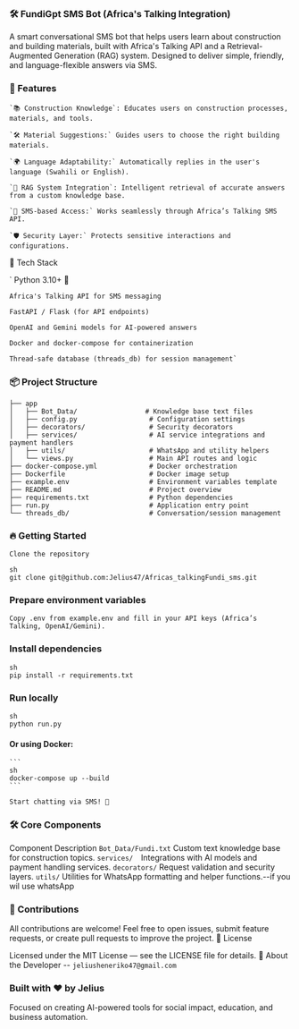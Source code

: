 ### 🛠️ FundiGpt SMS Bot (Africa's Talking Integration)

A smart conversational SMS bot that helps users learn about construction and building materials, built with Africa's Talking API and a Retrieval-Augmented Generation (RAG) system.
Designed to deliver simple, friendly, and language-flexible answers via SMS.
### 🌟 Features

    `📚 Construction Knowledge`: Educates users on construction processes, materials, and tools.

    `🛠️ Material Suggestions:` Guides users to choose the right building materials.

    `🌍 Language Adaptability:` Automatically replies in the user's language (Swahili or English).

    `🧠 RAG System Integration`: Intelligent retrieval of accurate answers from a custom knowledge base.

    `📲 SMS-based Access:` Works seamlessly through Africa’s Talking SMS API.

    `🛡️ Security Layer:` Protects sensitive interactions and configurations.

🚀 Tech Stack

   ` Python 3.10+ 🐍

    Africa's Talking API for SMS messaging

    FastAPI / Flask (for API endpoints)

    OpenAI and Gemini models for AI-powered answers

    Docker and docker-compose for containerization

    Thread-safe database (threads_db) for session management`

### 📦 Project Structure

```.
├── app
│   ├── Bot_Data/                 # Knowledge base text files
│   ├── config.py                  # Configuration settings
│   ├── decorators/                # Security decorators
│   ├── services/                  # AI service integrations and payment handlers
│   ├── utils/                     # WhatsApp and utility helpers
│   └── views.py                   # Main API routes and logic
├── docker-compose.yml             # Docker orchestration
├── Dockerfile                     # Docker image setup
├── example.env                    # Environment variables template
├── README.md                      # Project overview
├── requirements.txt               # Python dependencies
├── run.py                         # Application entry point
└── threads_db/                    # Conversation/session management
```
### 🔥 Getting Started

    Clone the repository

```
sh
git clone git@github.com:Jelius47/Africas_talkingFundi_sms.git
```
### Prepare environment variables

    Copy .env from example.env and fill in your API keys (Africa’s Talking, OpenAI/Gemini).

### Install dependencies

```
sh
pip install -r requirements.txt
```

### Run locally

```
sh
python run.py
```

#### Or using Docker:

    ```
    sh
    docker-compose up --build
    ```

    Start chatting via SMS! 📩

### 🛠️ Core Components
Component	Description
`Bot_Data/Fundi.txt`	Custom text knowledge base for construction topics.
`services/	`Integrations with AI models and payment handling services.
`decorators/`	Request validation and security layers.
`utils/`	Utilities for WhatsApp formatting and helper functions.--if you wil use whatsApp

### 🤝 Contributions

All contributions are welcome!
Feel free to open issues, submit feature requests, or create pull requests to improve the project.
📜 License

Licensed under the MIT License — see the LICENSE file for details.
💬 About the Developer -- `jeliusheneriko47@gmail.com`

### Built with ❤️ by Jelius
Focused on creating AI-powered tools for social impact, education, and business automation.
